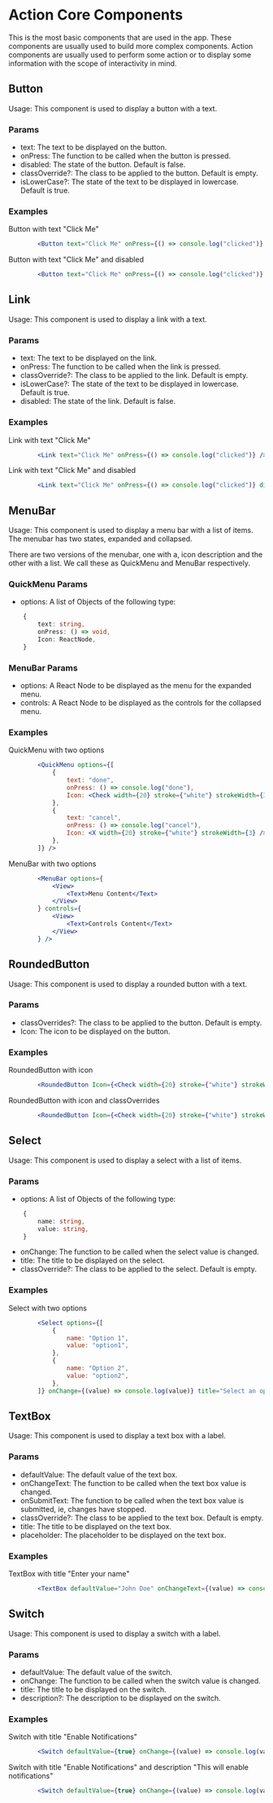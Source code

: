 # Action Core Components

This is the most basic components that are used in the app. These components are usually used to build more complex components. Action components are usually used to perform some action or to display some information with the scope of interactivity in mind.

## Button 

Usage: This component is used to display a button with a text.

### Params

- text: The text to be displayed on the button.
- onPress: The function to be called when the button is pressed.
- disabled: The state of the button. Default is false.
- classOverride?: The class to be applied to the button. Default is empty.
- isLowerCase?: The state of the text to be displayed in lowercase. Default is true.

### Examples

Button with text "Click Me"

```jsx
        <Button text="Click Me" onPress={() => console.log("clicked")} />
```

Button with text "Click Me" and disabled

```jsx
        <Button text="Click Me" onPress={() => console.log("clicked")} disabled />
```

## Link 

Usage: This component is used to display a link with a text.

### Params

- text: The text to be displayed on the link.
- onPress: The function to be called when the link is pressed.
- classOverride?: The class to be applied to the link. Default is empty.
- isLowerCase?: The state of the text to be displayed in lowercase. Default is true.
- disabled: The state of the link. Default is false.

### Examples

Link with text "Click Me"

```jsx
        <Link text="Click Me" onPress={() => console.log("clicked")} />
```

Link with text "Click Me" and disabled

```jsx
        <Link text="Click Me" onPress={() => console.log("clicked")} disabled />
```

## MenuBar 

Usage: This component is used to display a menu bar with a list of items. The menubar has two states, expanded and collapsed.

There are two versions of the menubar, one with a, icon description and the other with a list. We call these as QuickMenu and MenuBar respectively.

### QuickMenu Params

- options: A list of Objects of the following type:

```typescript
    {
        text: string,
        onPress: () => void,
        Icon: ReactNode,
    }
```

### MenuBar Params

- options: A React Node to be displayed as the menu for the expanded menu.
- controls: A React Node to be displayed as the controls for the collapsed menu.

### Examples

QuickMenu with two options

```jsx
        <QuickMenu options={[
            {
                text: "done",
                onPress: () => console.log("done"),
                Icon: <Check width={20} stroke={"white"} strokeWidth={3} />,
            },
            {
                text: "cancel",
                onPress: () => console.log("cancel"),
                Icon: <X width={20} stroke={"white"} strokeWidth={3} />,
            },
        ]} />
```

MenuBar with two options

```jsx
        <MenuBar options={
            <View>
                <Text>Menu Content</Text>
            </View>
        } controls={
            <View>
                <Text>Controls Content</Text>
            </View>
        } />
```

## RoundedButton

Usage: This component is used to display a rounded button with a text.

### Params

- classOverrides?: The class to be applied to the button. Default is empty.
- Icon: The icon to be displayed on the button.

### Examples

RoundedButton with icon

```jsx
        <RoundedButton Icon={<Check width={20} stroke={"white"} strokeWidth={3} />} />
```

RoundedButton with icon and classOverrides

```jsx
        <RoundedButton Icon={<Check width={20} stroke={"white"} strokeWidth={3} />} classOverrides="bg-blue-500" />
```

## Select 

Usage: This component is used to display a select with a list of items. 

### Params

- options: A list of Objects of the following type:

```typescript
    {
        name: string,
        value: string,
    }
```

- onChange: The function to be called when the select value is changed.
- title: The title to be displayed on the select.
- classOverride?: The class to be applied to the select. Default is empty.

### Examples

Select with two options

```jsx
        <Select options={[
            {
                name: "Option 1",
                value: "option1",
            },
            {
                name: "Option 2",
                value: "option2",
            },
        ]} onChange={(value) => console.log(value)} title="Select an option" />
```

## TextBox

Usage: This component is used to display a text box with a label.

### Params

- defaultValue: The default value of the text box.
- onChangeText: The function to be called when the text box value is changed.
- onSubmitText: The function to be called when the text box value is submitted, ie, changes have stopped.
- classOverride?: The class to be applied to the text box. Default is empty.
- title: The title to be displayed on the text box.
- placeholder: The placeholder to be displayed on the text box.

### Examples

TextBox with title "Enter your name"

```jsx
        <TextBox defaultValue="John Doe" onChangeText={(value) => console.log(value)} onSubmitText={(value) => console.log(value)} title="Enter your name" placeholder="John Doe" />
```

## Switch

Usage: This component is used to display a switch with a label.

### Params

- defaultValue: The default value of the switch.
- onChange: The function to be called when the switch value is changed.
- title: The title to be displayed on the switch.
- description?: The description to be displayed on the switch.

### Examples

Switch with title "Enable Notifications"

```jsx
        <Switch defaultValue={true} onChange={(value) => console.log(value)} title="Enable Notifications" />
```

Switch with title "Enable Notifications" and description "This will enable notifications"

```jsx
        <Switch defaultValue={true} onChange={(value) => console.log(value)} title="Enable Notifications" description="This will enable notifications" />
```
